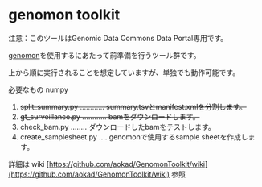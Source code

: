 # genomon toolkit

注意：このツールはGenomic Data Commons Data Portal専用です。

[genomon](https://github.com/Genomon-Project/GenomonPipeline)を使用するにあたって前準備を行うツール群です。

上から順に実行されることを想定していますが、単独でも動作可能です。

必要なもの
numpy

 1. <s>split_summary.py    ............ summary.tsvとmanifest.xmlを分割します。</s>
 2. <s>gt_surveillance.py  ............ bamをダウンロードします。</s>
 3. check_bam.py      ........ ダウンロードしたbamをテストします。
 4. create_samplesheet.py       .... genomonで使用するsample sheetを作成します。
 
詳細は wiki [https://github.com/aokad/GenomonToolkit/wiki](https://github.com/aokad/GenomonToolkit/wiki) 参照
